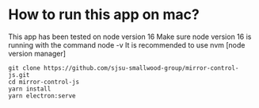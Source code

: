 # How to run this app on mac?

This app has been tested on node version 16
Make sure node version 16 is running with the command
node -v
It is recommended to use nvm [node version manager]

```
git clone https://github.com/sjsu-smallwood-group/mirror-control-js.git
cd mirror-control-js
yarn install
yarn electron:serve
```
